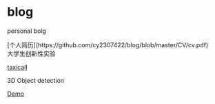 # blog
personal bolg
<div>
  [个人简历](https://github.com/cy2307422/blog/blob/master/CV/cv.pdf)
</div>

<div>
大学生创新性实验
  
[taxicall](https://github.com/cy2307422/blog/blob/master/TaxiCall.md)

</div>
 
<div>
3D Object detection
  
[Demo](https://github.com/cy2307422/blog/blob/master/Ph.D.md)
 
</div>

